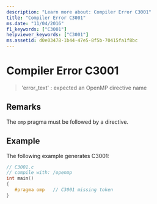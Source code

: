 ```yaml
---
description: "Learn more about: Compiler Error C3001"
title: "Compiler Error C3001"
ms.date: "11/04/2016"
f1_keywords: ["C3001"]
helpviewer_keywords: ["C3001"]
ms.assetid: d0e03478-1b44-47e5-8f5b-70415fa1f8bc
---
```

# Compiler Error C3001

> 'error_text' : expected an OpenMP directive name

## Remarks

The `omp` pragma must be followed by a directive.

## Example

The following example generates C3001:

```c
// C3001.c
// compile with: /openmp
int main()
{
   #pragma omp   // C3001 missing token
}
```
